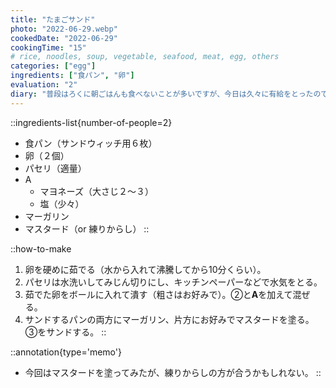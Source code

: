 ```yaml
---
title: "たまごサンド"
photo: "2022-06-29.webp"
cookedDate: "2022-06-29"
cookingTime: "15"
# rice, noodles, soup, vegetable, seafood, meat, egg, others
categories: ["egg"]
ingredients: ["食パン", "卵"]
evaluation: "2"
diary: "普段はろくに朝ごはんも食べないことが多いですが、今日は久々に有給をとったのでゆっくり朝食にサンドウィッチを作りました。"
---
```


::ingredients-list{number-of-people=2}
- 食パン（サンドウィッチ用６枚）
- 卵（２個）
- パセリ（適量）
- A
  - マヨネーズ（大さじ２～３）
  - 塩（少々）
- マーガリン
- マスタード（or 練りからし）
::

::how-to-make
1. 卵を硬めに茹でる（水から入れて沸騰してから10分くらい）。
2. パセリは水洗いしてみじん切りにし、キッチンペーパーなどで水気をとる。
3. 茹でた卵をボールに入れて潰す（粗さはお好みで）。②と**A**を加えて混ぜる。
4. サンドするパンの両方にマーガリン、片方にお好みでマスタードを塗る。③をサンドする。
::

::annotation{type='memo'}
- 今回はマスタードを塗ってみたが、練りからしの方が合うかもしれない。
::
